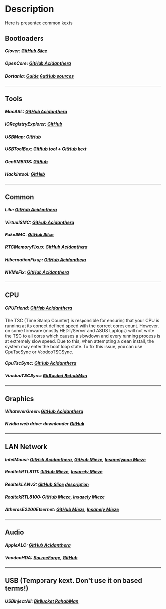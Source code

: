# Description
Here is presented common kexts

## Bootloaders
##### Clover: [GitHub Slice](https://github.com/CloverHackyColor/CloverBootloader)
##### OpenCore: [GitHub Acidanthera](https://github.com/acidanthera/OpenCorePkg)
##### Dortania: [Guide](https://dortania.github.io/) [GutHub sources](https://github.com/dortania)
---
## Tools
##### MacASL: [GitHub Acidanthera](https://github.com/acidanthera/MaciASL)
##### IORegistryExplorer: [GitHub](https://github.com/khronokernel/IORegistryClone/blob/master/ioreg-302.zip)
##### USBMap: [GitHub](https://github.com/corpnewt/USBMap)
##### USBToolBox: [GitHub tool](https://github.com/USBToolBox/tool) + [GitHub kext](https://github.com/USBToolBox/kext)
##### GenSMBIOS: [GitHub](https://github.com/corpnewt/GenSMBIOS)
##### Hackintool: [GitHub](https://github.com/benbaker76/Hackintool)
---
## Common
##### Lilu: [GitHub Acidanthera](https://github.com/acidanthera/Lilu)
##### VirtualSMC: [GitHub Acidanthera](https://github.com/acidanthera/VirtualSMC)
##### FakeSMC: [GitHub Slice](https://github.com/CloverHackyColor/FakeSMC3_with_plugins)
##### RTCMemoryFixup: [GitHub Acidanthera](https://github.com/acidanthera/RTCMemoryFixup)
##### HibernationFixup: [GitHub Acidanthera](https://github.com/acidanthera/HibernationFixup)
##### NVMeFix: [GitHub Acidanthera](https://github.com/acidanthera/NVMeFix)
---
## CPU
##### CPUFriend: [GitHub Acidanthera](https://github.com/acidanthera/CPUFriend)

The TSC (Time Stamp Counter) is responsible for ensuring that your CPU is running at its correct defined speed with the correct cores count. However, on some firmware (mostly HEDT/Server and ASUS Laptops) will not write the TSC to all cores which causes a slowdown and every running process is at extremely slow speed. Due to this, when attempting a clean install, the system may enter the boot loop state.
To fix this issue, you can use CpuTscSync or VoodooTSCSync.
##### CpuTscSync: [GitHub Acidanthera](https://github.com/acidanthera/CpuTscSync)
##### VoodooTSCSync: [BitBucket RehabMan](https://bitbucket.org/RehabMan/voodootscsync/)
---
## Graphics
##### WhateverGreen: [GitHub Acidanthera](https://github.com/acidanthera/WhateverGreen)
##### Nvidia web driver downloader [GitHub](https://github.com/Benjamin-Dobell/nvidia-update)
---
## LAN Network
##### IntelMausi: [GitHub Acidanthera](https://github.com/acidanthera/IntelMausi), [GitHub Mieze](https://github.com/Mieze/IntelMausiEthernet), [Insanelymac Mieze](https://www.insanelymac.com/forum/files/file/396-intelmausiethernet/)
##### RealtekRTL8111: [GitHub Mieze](https://github.com/Mieze/RTL8111_driver_for_OS_X), [Insanely Mieze](https://www.insanelymac.com/forum/files/file/88-realtekrtl8111-binary/)
##### RealtekLANv3: [GitHub Slice](https://github.com/SergeySlice/RealtekLANv3) [description](https://www.insanelymac.com/forum/topic/286937-realtekr1000-v3/)
##### RealtekRTL8100: [GitHub Mieze](https://github.com/Mieze/RealtekRTL8100), [Insanely Mieze](https://www.insanelymac.com/forum/files/file/259-realtekrtl8100-binary/)
##### AtherosE2200Ethernet: [GitHub Mieze](https://github.com/Mieze/AtherosE2200Ethernet), [Insanely Mieze](https://www.insanelymac.com/forum/files/file/313-atherose2200ethernet/)
---
## Audio
##### AppleALC: [GitHub Acidanthera](https://github.com/acidanthera/AppleALC)
##### VoodooHDA: [SourceForge](https://sourceforge.net/projects/voodoohda/files/), [GitHub](https://github.com/chris1111/VoodooHDA-2.9.2-Clover-V14/releases)
---
## USB (Temporary kext. Don't use it on based terms!)
##### USBInjectAll: [BitBucket RahabMan](https://bitbucket.org/RehabMan/os-x-usb-inject-all/)
